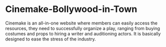 # Cinemake-Bollywood-in-Town
Cinemake is an all-in-one website where members can easily access the resources, they need to successfully organize a play, ranging from buying costumes and props to hiring a writer and auditioning actors. It is basically designed to ease the stress of the industry.               
